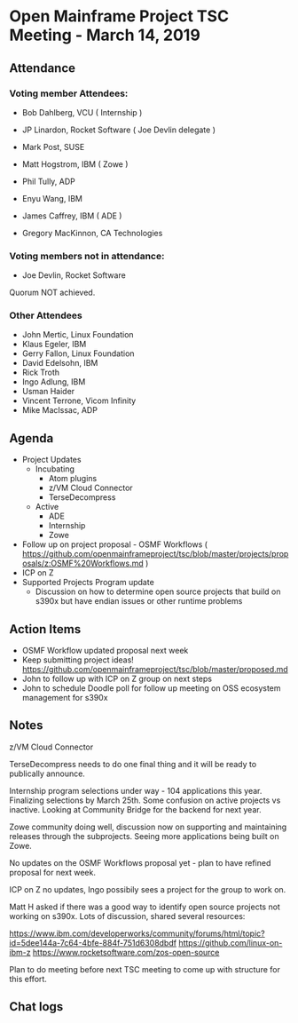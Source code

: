 # Open Mainframe Project TSC Meeting - March 14, 2019

## Attendance

### Voting member Attendees:

* Bob Dahlberg, VCU ( Internship )
* JP Linardon, Rocket Software ( Joe Devlin delegate )
* Mark Post, SUSE
* Matt Hogstrom, IBM ( Zowe )

* Phil Tully, ADP
* Enyu Wang, IBM
* James Caffrey, IBM ( ADE )
* Gregory MacKinnon, CA Technologies

### Voting members not in attendance:

* Joe Devlin, Rocket Software

Quorum NOT achieved.

### Other Attendees

* John Mertic, Linux Foundation
* Klaus Egeler, IBM
* Gerry Fallon, Linux Foundation
* David Edelsohn, IBM
* Rick Troth
* Ingo Adlung, IBM
* Usman Haider
* Vincent Terrone, Vicom Infinity
* Mike MacIssac, ADP

## Agenda

* Project Updates
  * Incubating
    * Atom plugins
    * z/VM Cloud Connector
    * TerseDecompress
  * Active
    * ADE
    * Internship
    * Zowe
* Follow up on project proposal - OSMF Workflows ( https://github.com/openmainframeproject/tsc/blob/master/projects/proposals/z:OSMF%20Workflows.md )
* ICP on Z
* Supported Projects Program update
  * Discussion on how to determine open source projects that build on s390x but have endian issues or other runtime problems

## Action Items

- OSMF Workflow updated proposal next week
- Keep submitting project ideas! https://github.com/openmainframeproject/tsc/blob/master/proposed.md
- John to follow up with ICP on Z group on next steps
- John to schedule Doodle poll for follow up meeting on OSS ecosystem management for s390x

## Notes

z/VM Cloud Connector

TerseDecompress needs to do one final thing and it will be ready to publically announce.

Internship program selections under way - 104 applications this year. Finalizing selections by March 25th. Some confusion on active projects vs inactive. Looking at Community Bridge for the backend for next year.

Zowe community doing well, discussion now on supporting and maintaining releases through the subprojects. Seeing more applications being built on Zowe.

No updates on the OSMF Workflows proposal yet - plan to have refined proposal for next week.

ICP on Z no updates, Ingo possibily sees a project for the group to work on.

Matt H asked if there was a good way to identify open source projects not working on s390x. Lots of discussion, shared several resources:

https://www.ibm.com/developerworks/community/forums/html/topic?id=5dee144a-7c64-4bfe-884f-751d6308dbdf
https://github.com/linux-on-ibm-z
https://www.rocketsoftware.com/zos-open-source

Plan to do meeting before next TSC meeting to come up with structure for this effort.

## Chat logs
